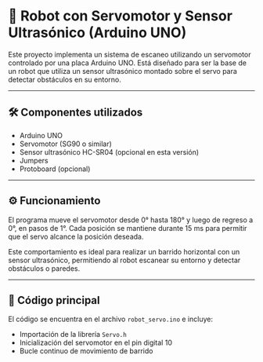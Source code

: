 # 🤖 Robot con Servomotor y Sensor Ultrasónico (Arduino UNO)

Este proyecto implementa un sistema de escaneo utilizando un servomotor controlado por una placa Arduino UNO. Está diseñado para ser la base de un robot que utiliza un sensor ultrasónico montado sobre el servo para detectar obstáculos en su entorno.

---

## 🛠️ Componentes utilizados

- Arduino UNO
- Servomotor (SG90 o similar)
- Sensor ultrasónico HC-SR04 (opcional en esta versión)
- Jumpers
- Protoboard (opcional)

---

## ⚙️ Funcionamiento

El programa mueve el servomotor desde 0° hasta 180° y luego de regreso a 0°, en pasos de 1°. Cada posición se mantiene durante 15 ms para permitir que el servo alcance la posición deseada.

Este comportamiento es ideal para realizar un barrido horizontal con un sensor ultrasónico, permitiendo al robot escanear su entorno y detectar obstáculos o paredes.

---

## 📄 Código principal

El código se encuentra en el archivo `robot_servo.ino` e incluye:

- Importación de la librería `Servo.h`
- Inicialización del servomotor en el pin digital 10
- Bucle continuo de movimiento de barrido
